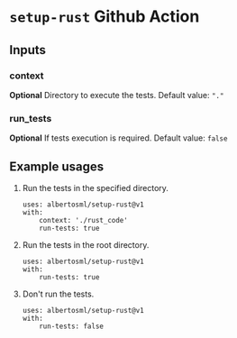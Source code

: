 # `setup-rust` Github Action

## Inputs

### context

**Optional** Directory to execute the tests. Default value: `"."`

### run_tests

**Optional** If tests execution is required. Default value: `false`

## Example usages

1. Run the tests in the specified directory.

	```
	uses: albertosml/setup-rust@v1
	with:
		context: './rust_code'
		run-tests: true
	```

2. Run the tests in the root directory.

	```
	uses: albertosml/setup-rust@v1
	with:
		run-tests: true
	```

3. Don't run the tests.

	```
	uses: albertosml/setup-rust@v1
	with:
		run-tests: false
	```
